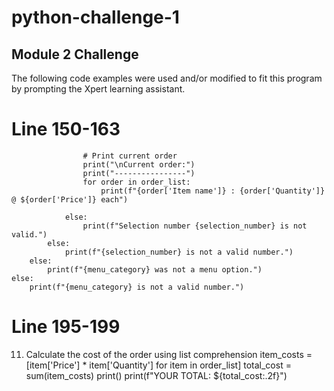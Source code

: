 # python-challenge-1
## Module 2 Challenge

The following code examples were used and/or modified to fit this program by prompting the Xpert learning assistant.

# Line 150-163 

                    # Print current order
                    print("\nCurrent order:")
                    print("----------------")
                    for order in order_list:
                        print(f"{order['Item name']} : {order['Quantity']} @ ${order['Price']} each")

                else:
                    print(f"Selection number {selection_number} is not valid.")
            else:
                print(f"{selection_number} is not a valid number.")
        else:
            print(f"{menu_category} was not a menu option.")
    else:
        print(f"{menu_category} is not a valid number.") 

# Line 195-199

11. Calculate the cost of the order using list comprehension
item_costs = [item['Price'] * item['Quantity'] for item in order_list]
total_cost = sum(item_costs)
print()
print(f"YOUR TOTAL: ${total_cost:.2f}")




